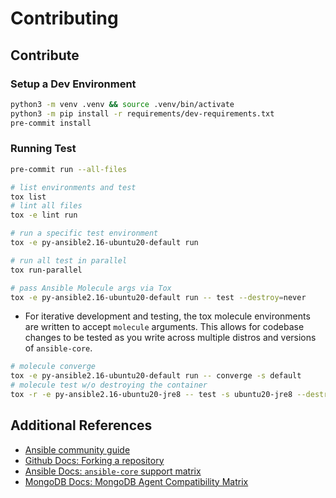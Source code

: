 # Contributing

## Contribute

### Setup a Dev Environment

```sh
python3 -m venv .venv && source .venv/bin/activate
python3 -m pip install -r requirements/dev-requirements.txt
pre-commit install
```

### Running Test

```sh
pre-commit run --all-files

# list environments and test
tox list
# lint all files
tox -e lint run

# run a specific test environment
tox -e py-ansible2.16-ubuntu20-default run

# run all test in parallel
tox run-parallel

# pass Ansible Molecule args via Tox
tox -e py-ansible2.16-ubuntu20-default run -- test --destroy=never
```

- For iterative development and testing, the tox molecule environments are written to accept `molecule` arguments. This allows for codebase changes to be tested as you write across multiple distros and versions of `ansible-core`.

```sh
# molecule converge
tox -e py-ansible2.16-ubuntu20-default run -- converge -s default
# molecule test w/o destroying the container
tox -r -e py-ansible2.16-ubuntu20-jre8 -- test -s ubuntu20-jre8 --destroy=never
```

## Additional References

- [Ansible community guide](https://docs.ansible.com/ansible/devel/community/index.html)
- [Github Docs: Forking a repository](https://docs.github.com/en/pull-requests/collaborating-with-pull-requests/working-with-forks/fork-a-repo#forking-a-repository)
- [Ansible Docs: `ansible-core` support matrix](https://docs.ansible.com/ansible/latest/reference_appendices/release_and_maintenance.html#ansible-core-support-matrix)
- [MongoDB Docs: MongoDB Agent Compatibility Matrix](https://www.mongodb.com/docs/ops-manager/current/core/requirements/#operating-systems-compatible-with-the-mongodb-agent)
